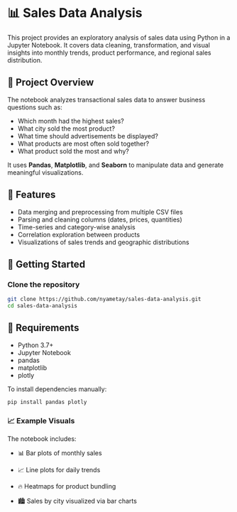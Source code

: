 # 📊 Sales Data Analysis

This project provides an exploratory analysis of sales data using Python in a Jupyter Notebook. It covers data cleaning, transformation, and visual insights into monthly trends, product performance, and regional sales distribution.

## 📁 Project Overview

The notebook analyzes transactional sales data to answer business questions such as:

- Which month had the highest sales?
- What city sold the most product?
- What time should advertisements be displayed?
- What products are most often sold together?
- What product sold the most and why?

It uses **Pandas**, **Matplotlib**, and **Seaborn** to manipulate data and generate meaningful visualizations.

## 📌 Features

- Data merging and preprocessing from multiple CSV files
- Parsing and cleaning columns (dates, prices, quantities)
- Time-series and category-wise analysis
- Correlation exploration between products
- Visualizations of sales trends and geographic distributions

## 🚀 Getting Started

### Clone the repository

```bash
git clone https://github.com/nyametay/sales-data-analysis.git
cd sales-data-analysis
```
## 🧰 Requirements
- Python 3.7+
- Jupyter Notebook
- pandas
- matplotlib
- plotly

To install dependencies manually:

```bash
pip install pandas plotly
```

### 📈 Example Visuals
The notebook includes:

- 📊 Bar plots of monthly sales

- 📈 Line plots for daily trends

- 🔥 Heatmaps for product bundling

- 🏙️ Sales by city visualized via bar charts
